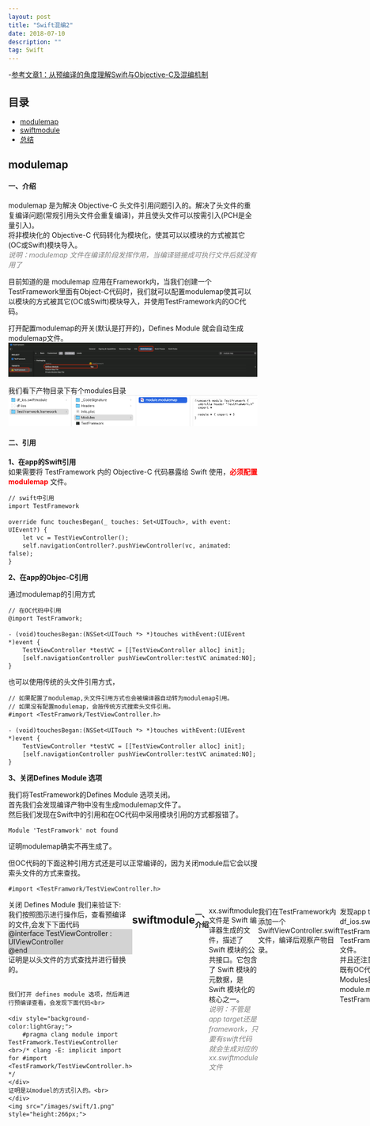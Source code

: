 ```yaml
---
layout: post
title: "Swift混编2"
date: 2018-07-10
description: ""
tag: Swift
---
```


-[参考文章1：从预编译的角度理解Swift与Objective-C及混编机制](https://tech.meituan.com/2021/02/25/swift-objective-c.html)

## 目录

* [modulemap](#content01)
* [swiftmodule](#content02)
* [总结](#content03)



## <a id="content01">modulemap</a>

#### **一、介绍**    

modulemap 是为解决 Objective-C 头文件引用问题引入的。解决了头文件的重复编译问题(常规引用头文件会重复编译)，并且使头文件可以按需引入(PCH是全量引入)。            
将非模块化的 Objective-C 代码转化为模块化，使其可以以模块的方式被其它(OC或Swift)模块导入。      
<span style="font-size:12;font-style:italic;color:gray;">说明：modulemap 文件在编译阶段发挥作用，当编译链接成可执行文件后就没有用了</span>    


目前知道的是 modulemap 应用在Framework内，当我们创建一个TestFramework里面有Object-C代码时，我们就可以配置modulemap使其可以以模块的方式被其它(OC或Swift)模块导入，并使用TestFramework内的OC代码。   

打开配置modulemap的开关(默认是打开的)，Defines Module 就会自动生成modulemap文件。             
<img src="/images/swift/swift_12.png">   

我们看下产物目录下有个modules目录    
<img src="/images/swift/swift_13.png">

#### **二、引用**   

**1、在app的Swift引用**    
如果需要将 TestFramework 内的 Objective-C 代码暴露给 Swift 使用，<span style="color:red;font-weight:bold;">必须配置 modulemap</span> 文件。
```text
// swift中引用
import TestFramework 

override func touchesBegan(_ touches: Set<UITouch>, with event: UIEvent?) {
    let vc = TestViewController();
    self.navigationController?.pushViewController(vc, animated: false);
}
```


**2、在app的Objec-C引用**   

通过modulemap的引用方式

```text
// 在OC代码中引用    
@import TestFramwork;

- (void)touchesBegan:(NSSet<UITouch *> *)touches withEvent:(UIEvent *)event {
    TestViewController *testVC = [[TestViewController alloc] init];
    [self.navigationController pushViewController:testVC animated:NO];
}
```


也可以使用传统的头文件引用方式，
```text
// 如果配置了modulemap,头文件引用方式也会被编译器自动转为modulemap引用。
// 如果没有配置modulemap，会按传统方式搜索头文件引用。 
#import <TestFramwork/TestViewController.h>

- (void)touchesBegan:(NSSet<UITouch *> *)touches withEvent:(UIEvent *)event {
    TestViewController *testVC = [[TestViewController alloc] init];
    [self.navigationController pushViewController:testVC animated:NO];
}
```

**3、关闭Defines Module 选项**    

我们将TestFramework的Defines Module 选项关闭。             
首先我们会发现编译产物中没有生成modulemap文件了。             
然后我们发现在Swift中的引用和在OC代码中采用模块引用的方式都报错了。            
```text
Module 'TestFramwork' not found
```
证明modulemap确实不再生成了。     

但OC代码的下面这种引用方式还是可以正常编译的，因为关闭module后它会以搜索头文件的方式来查找。          
```text
#import <TestFramwork/TestViewController.h>
```



<div style="display:flex; justify-content:space-around; flex-direction:row;">
    <div>
    关闭 Defines Module 我们来验证下:<br>
    我们按照图示进行操作后，查看预编译的文件,会发下下面代码<br>
    <div style="background-color:lightGray;">
        @interface TestViewController : UIViewController<br>
        @end
    </div>
    证明是以头文件的方式查找并进行替换的。<br><br>   

    我们打开 defines module 选项，然后再进行预编译查看，会发现下面代码<br>

    <div style="background-color:lightGray;">
        #pragma clang module import TestFramwork.TestViewController <br>/* clang -E: implicit import for #import <TestFramwork/TestViewController.h> */
    </div>
    证明是以moduel的方式引入的。<br>
    </div>
    <img src="/images/swift/1.png" style="height:266px;">
</div>


## <a id="content02">swiftmodule</a>

#### **一、介绍**    

xx.swiftmodule 文件是 Swift 编译器生成的文件，描述了 Swift 模块的公共接口。它包含了 Swift 模块的元数据，是 Swift 模块化的核心之一。     
<span style="font-size:12;font-style:italic;color:gray;">说明：不管是app target还是framework，只要有swift代码就会生成对应的xx.swiftmodule文件</span>

我们在TestFramework内添加一个SwiftViewController.swift文件，编译后观察产物目录。

<div style="display:flex; justify-content:space-around; flex-direction:row;">
    <img src="/images/swift/2.png" style="height:266px;">
    <img src="/images/swift/3.png" style="height:100px;width:460px;">
</div>

发现app target内有df_ios.swiftmodule文件夹，在 TestFramework内有TestFramework.swiftmodule 文件。      
并且还注意到TestFramework内既有OC代码又有Swift代码时，Modules目录下会同时有module.modulemap文件和TestFramework.swiftmodule。      

#### **二、引用**   

**1、在app的Swift中引用**    

```text
// 引用模块
import TestFramwork

// 使用代码
let vc = SwiftViewController()
self.navigationController?.pushViewController(vc, animated: true)
```
<span style="color:red;font-weight:bold;">app中的swift代码不管是引用framework内的oc代码还是swift代码，都是通过模块的方式来引用。<br>如果关闭framework的defines module选项，那么swift引用oc代码就会失败</span>      




**2、在app的OC中引用**    

通过modulemap的引用方式
```text
@import TestFramework;

SwiftViewController *vc = [[SwiftViewController alloc] init];
[self.navigationController pushViewController:vc animated:YES];
```

头文件的方式引用      
```text
#import <TestFramwork/TestFramwork-Swift.h>

SwiftViewController *vc = [[SwiftViewController alloc] init];
[self.navigationController pushViewController:vc animated:YES];
```
如果modulemap和头文件的引用方式报错：找不到SwiftViewController，打开TestFramework下面的开关就行    
<img src="/images/swift/swift_1.png"> 

## <a id="content03">总结</a>

1、Modules/module.modulemap是oc代码模块化的元数据，要想以模块的方式引用oc代码，就必须配置modulemap文件。                    

2、Modules/TestFramework.swiftmodule是swift代码模块化的元数据，只要有swift代码就会生成对应的xx.swiftmodule文件。                       

3、TestFramwork-Swift.h是在TestFramework.swiftmodule的基础上生成的，包含了所有被@objc修饰的类和方法。这里需要说明的是oc即使采用`@import TestFramework;`模块引用的方式也是通过`TestFramwork-Swift.h`找到swift的代码声明的，我们从下面的内容可以看到module.modulemap文件内是有`TestFramwork-Swift.h`的相关信息的。       
```text
framework module TestFramwork {
  umbrella header "TestFramwork.h"
  export *

  module * { export * }
}

module TestFramwork.Swift {
  header "TestFramwork-Swift.h"
  requires objc
}
```


----------
>  行者常至，为者常成！
